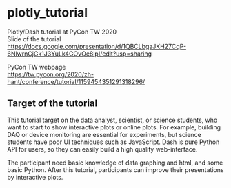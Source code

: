 # plotly_tutorial
Plotly/Dash tutorial at PyCon TW 2020  
Slide of the tutorial  
https://docs.google.com/presentation/d/1QBCLbgaJKH27CqP-6NlwrnCjGk1J3YuLk4GOvOe8lpI/edit?usp=sharing  

PyCon TW webpage  
https://tw.pycon.org/2020/zh-hant/conference/tutorial/1159454351291318296/

## Target of the tutorial  
This tutorial target on the data analyst, scientist, or science students, who want to start to show interactive plots or online plots. For example, building DAQ or device monitoring are essential for experiments, but science students have poor UI techniques such as JavaScript. Dash is pure Python API for users, so they can easily build a high quality web-interface.

The participant need basic knowledge of data graphing and html, and some basic Python. After this tutorial, participants can improve their presentations by interactive plots.

